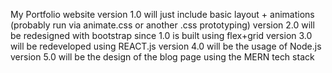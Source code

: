 My Portfolio website
version 1.0 will just include basic layout + animations (probably run via animate.css or another .css prototyping)
version 2.0 will be redesigned with bootstrap since 1.0 is built using flex+grid
version 3.0 will be redeveloped using REACT.js
version 4.0 will be the usage of Node.js 
version 5.0 will be the design of the blog page using the MERN tech stack
